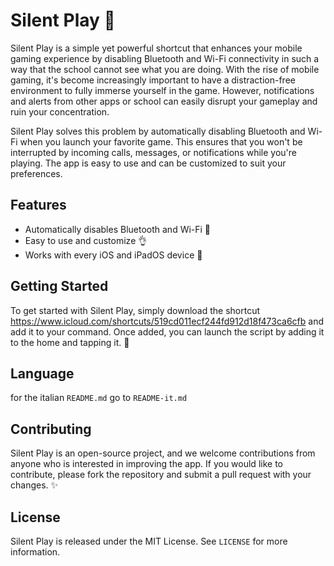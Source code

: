 # Silent Play 🤫

Silent Play is a simple yet powerful shortcut that enhances your mobile gaming experience by disabling Bluetooth and Wi-Fi connectivity in such a way that the school cannot see what you are doing. With the rise of mobile gaming, it's become increasingly important to have a distraction-free environment to fully immerse yourself in the game. However, notifications and alerts from other apps or school can easily disrupt your gameplay and ruin your concentration. 

Silent Play solves this problem by automatically disabling Bluetooth and Wi-Fi when you launch your favorite game. This ensures that you won't be interrupted by incoming calls, messages, or notifications while you're playing. The app is easy to use and can be customized to suit your preferences. 

## Features

- Automatically disables Bluetooth and Wi-Fi 📵
- Easy to use and customize 👌
- Works with every iOS and iPadOS device 📱

## Getting Started

To get started with Silent Play, simply download the shortcut https://www.icloud.com/shortcuts/519cd011ecf244fd912d18f473ca6cfb and add it to your command. Once added, you can launch the script by adding it to the home and tapping it. 🚀

## Language

for the italian `README.md` go to `README-it.md`

## Contributing

Silent Play is an open-source project, and we welcome contributions from anyone who is interested in improving the app. If you would like to contribute, please fork the repository and submit a pull request with your changes. ✨

## License

Silent Play is released under the MIT License. See `LICENSE` for more information.
